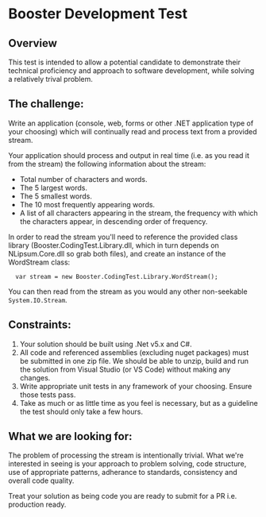 ﻿# Booster Development Test

## Overview
This test is intended to allow a potential candidate to demonstrate their technical proficiency and approach to software development, while solving a relatively trival problem. 

## The challenge:
Write an application (console, web, forms or other .NET application type of your choosing) which will continually read and process text from a provided stream. 

Your application should process and output in real time (i.e. as you read it from the stream) the following information about the stream: 
* Total number of characters and words.
* The 5 largest words.
* The 5 smallest words.
* The 10 most frequently appearing words.
* A list of all characters appearing in the stream, the frequency with which the characters appear, in descending order of frequency. 

In order to read the stream you'll need to reference the provided class library (Booster.CodingTest.Library.dll, which in turn depends on NLipsum.Core.dll so grab both files), and create an instance of the WordStream class:

      var stream = new Booster.CodingTest.Library.WordStream();

You can then read from the stream as you would any other non-seekable `System.IO.Stream`. 

## Constraints:
1. Your solution should be built using .Net v5.x and C#.
2. All code and referenced assemblies (excluding nuget packages) must be submitted in one zip file. We should be able to unzip, build and run the solution from Visual Studio (or VS Code) without making any changes.
3. Write appropriate unit tests in any framework of your choosing. Ensure those tests pass.
4. Take as much or as little time as you feel is necessary, but as a guideline the test should only take a few hours. 

## What we are looking for:
The problem of processing the stream is intentionally trivial. What we're interested in seeing is your approach to problem solving, code structure, use of appropriate patterns, adherance to standards, consistency and overall code quality. 

Treat your solution as being code you are ready to submit for a PR i.e. production ready.
